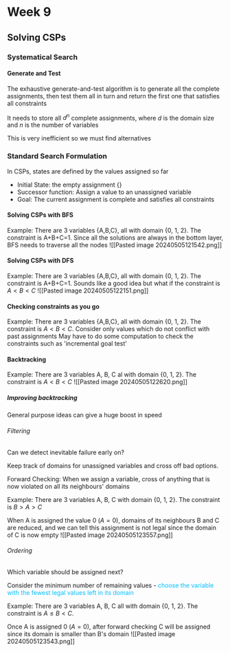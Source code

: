 # Week 9
## Solving CSPs

### Systematical Search
#### Generate and Test
The exhaustive generate-and-test algorithm is to generate all the complete assignments, then test them all in turn and return the first one that satisfies all constraints

It needs to store all $d^n$ complete assignments, where $d$ is the domain size and $n$ is the number of variables

This is very inefficient so we must find alternatives

### Standard Search Formulation
In CSPs, states are defined by the values assigned so far
- Initial State: the empty assignment {}
- Successor function: Assign a value to an unassigned variable
- Goal: The current assignment is complete and satisfies all constraints

#### Solving CSPs with BFS
Example:
There are 3 variables {A,B,C}, all with domain {0, 1, 2}. The constraint is A+B+C=1. 
Since all the solutions are always in the bottom layer, BFS needs to traverse all the nodes
![[Pasted image 20240505121542.png]]

#### Solving CSPs with DFS
Example: 
There are 3 variables {A,B,C}, all with domain {0, 1, 2}. The constraint is A+B+C=1. 
Sounds like a good idea but what if the constraint is $A<B<C$
![[Pasted image 20240505122151.png]]

#### Checking constraints as you go
Example:
There are 3 variables {A,B,C}, all with domain {0, 1, 2}. The constraint is $A<B<C$.
Consider only values which do not conflict with past assignments
May have to do some computation to check the constraints such as 'incremental goal test'

#### Backtracking
Example: There are 3 variables A, B, C al with domain {0, 1, 2}. The constraint is $A<B<C$
![[Pasted image 20240505122620.png]]

##### Improving backtracking
General purpose ideas can give a huge boost in speed

###### Filtering
Can we detect inevitable failure early on?

Keep track of domains for unassigned variables and cross off bad options. 

Forward Checking:
When we assign a variable, cross of anything that is now violated on all its neighbours' domains

Example:
There are 3 variables A, B, C with domain {0, 1, 2}. The constraint is $B>A>C$

When A is assigned the value 0 ($A=0$), domains of its neighbours B and C are reduced, and we can tell this assignment is not legal since the domain of C is now empty
![[Pasted image 20240505123557.png]]

###### Ordering
Which variable should be assigned next?

Consider the minimum number of remaining values - <span style="color:#00bfff">choose the variable with the fewest legal values left in its domain</span>


Example: There are 3 variables A, B, C all with domain {0, 1, 2}. The constraint is $A \leq B \lt C$. 

Once A is assigned 0 ($A=0$), after forward checking C will be assigned since its domain is smaller than B's domain
![[Pasted image 20240505123543.png]]

